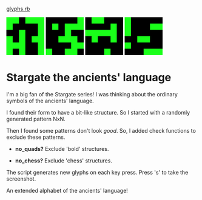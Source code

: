 [glyphs.rb](glyphs.rb)

<p float="left">
    <img src="./glyph_0.jpg" width="100" height="whatever"/>
    <img src="./glyph_1.jpg" width="100" height="whatever"/>
    <img src="./glyph_2.jpg" width="100" height="whatever"/>
    <img src="./glyph_3.jpg" width="100" height="whatever"/>
</p>

# Stargate the ancients' language
I'm a big fan of the Stargate series! I was thinking about the ordinary symbols of the ancients' language. 

I found their form to have a bit-like structure. So I started with a randomly generated pattern NxN.

Then I found some patterns don't look _good_. So, I added check functions to exclude these patterns.

- **no_quads?**
    Exclude 'bold' structures.

- **no_chess?** Exclude 'chess' structures.

The script generates new glyphs on each key press. Press 's' to take the screenshot.

An extended alphabet of the ancients' language! 
